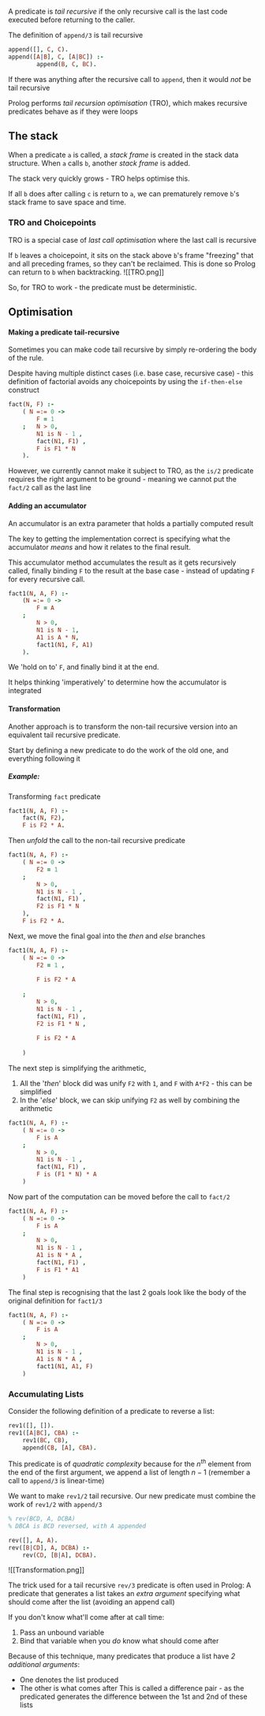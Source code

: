 
 A predicate is *tail recursive* if the only recursive call is the last code executed before returning to the caller.

The definition of `append/3` is tail recursive
```prolog
append([], C, C).
append([A|B], C, [A|BC]) :-
		append(B, C, BC).
```
If there was anything after the recursive call to `append`, then it would *not* be tail recursive

Prolog performs *tail recursion optimisation* (TRO), which makes recursive predicates behave as if they were loops


## The stack
When a predicate `a` is called, a *stack frame* is created in the stack data structure. When `a` calls `b`, another *stack frame* is added.

The stack very quickly grows - TRO helps optimise this.

If all `b` does after calling `c` is return to `a`, we can prematurely remove `b`'s stack frame to save space and time.


### TRO and Choicepoints

TRO is a special case of *last call optimisation* where the last call is recursive

If `b` leaves a choicepoint, it sits on the stack above `b`'s frame "freezing" that and all preceding frames, so they can't be reclaimed. This is done so Prolog can return to `b` when backtracking.
![[TRO.png]]

So, for TRO to work - the predicate must be deterministic.


## Optimisation

#### Making a predicate tail-recursive
Sometimes you can make code tail recursive by simply re-ordering the body of the rule.


Despite having multiple distinct cases (i.e. base case, recursive case) - this definition of factorial avoids any choicepoints by using the `if-then-else` construct
```prolog
fact(N, F) :-
	( N =:= 0 -> 
		F = 1
	;   N > 0,
		N1 is N - 1 ,
		fact(N1, F1) ,
		F is F1 * N
	).
```

However, we currently cannot make it subject to TRO, as the `is/2` predicate requires the right argument to be ground - meaning we cannot put the `fact/2` call as the last line

#### Adding an accumulator
An accumulator is an extra parameter that holds a partially computed result

The key to getting the implementation correct is specifying what the accumulator *means* and how it relates to the final result.


This accumulator method accumulates the result as it gets recursively called, finally binding `F` to the result at the base case - instead of updating `F` for every recursive call.
```prolog
fact1(N, A, F) :-
	(N =:= 0 ->
		F = A
	;
		N > 0,
		N1 is N - 1,
		A1 is A * N,
		fact1(N1, F, A1)
	).
```
We 'hold on to' `F`, and finally bind it at the end.

It helps thinking 'imperatively' to determine how the accumulator is integrated


#### Transformation

Another approach is to transform the non-tail recursive version into an equivalent tail recursive predicate.

Start by defining a new predicate to do the work of the old one, and everything following it

##### Example:
Transforming `fact` predicate
```prolog
fact1(N, A, F) :-
	fact(N, F2),
	F is F2 * A.
```

Then *unfold* the call to the non-tail recursive predicate
```prolog
fact1(N, A, F) :- 
	( N =:= 0 -> 
		F2 = 1
	;   
		N > 0,
		N1 is N - 1 ,
		fact(N1, F1) ,
		F2 is F1 * N
	),
	F is F2 * A.
```

Next, we move the final goal into the *then* and *else* branches
```prolog
fact1(N, A, F) :- 
	( N =:= 0 -> 
		F2 = 1 ,
		
		F is F2 * A
		
	;   
		N > 0,
		N1 is N - 1 ,
		fact(N1, F1) ,
		F2 is F1 * N ,
		
		F is F2 * A
		
	)
```

The next step is simplifying the arithmetic,
1. All the '*then*' block did was unify `F2` with `1`, and `F` with `A*F2` - this can be simplified
2. In the '*else*' block, we can skip unifying `F2` as well by combining the arithmetic

```prolog
fact1(N, A, F) :- 
	( N =:= 0 -> 
		F is A
	;   
		N > 0,
		N1 is N - 1 ,
		fact(N1, F1) ,
		F is (F1 * N) * A
	)
```

Now part of the computation can be moved before the call to `fact/2`
```prolog
fact1(N, A, F) :- 
	( N =:= 0 -> 
		F is A
	;   
		N > 0,
		N1 is N - 1 ,
		A1 is N * A ,
		fact(N1, F1) ,
		F is F1 * A1
	)
```

The final step is recognising that the last 2 goals look like the body of the original definition for `fact1/3`

```prolog
fact1(N, A, F) :- 
	( N =:= 0 -> 
		F is A
	;   
		N > 0,
		N1 is N - 1 ,
		A1 is N * A ,
		fact1(N1, A1, F)
	)
```


### Accumulating Lists

Consider the following definition of a predicate to reverse a list:
```prolog
rev1([], []).
rev1([A|BC], CBA) :- 
	rev1(BC, CB),
	append(CB, [A], CBA).
```

This predicate is of *quadratic complexity* because for the $n^{th}$ element from the end of the first argument, we append a list of length $n-1$ (remember a call to `append/3` is linear-time)

We want to make `rev1/2` tail recursive. Our new predicate must combine the work of `rev1/2` with `append/3`


```prolog
% rev(BCD, A, DCBA)
% DBCA is BCD reversed, with A appended

rev([], A, A).
rev([B|CD], A, DCBA) :-
	rev(CD, [B|A], DCBA).
```

![[Transformation.png]]


The trick used for a tail recursive `rev/3` predicate is often used in Prolog:
	A predicate that generates a list takes an *extra argument* specifying what should come after the list (avoiding an append call)


If you don't know what'll come after at call time:
1. Pass an unbound variable
2. Bind that variable when you *do* know what should come after

Because of this technique, many predicates that produce a list have *2 additional arguments*:
- One denotes the list produced
- The other is what comes after
This is called a difference pair - as the predicated generates the difference between the 1st and 2nd of these lists


